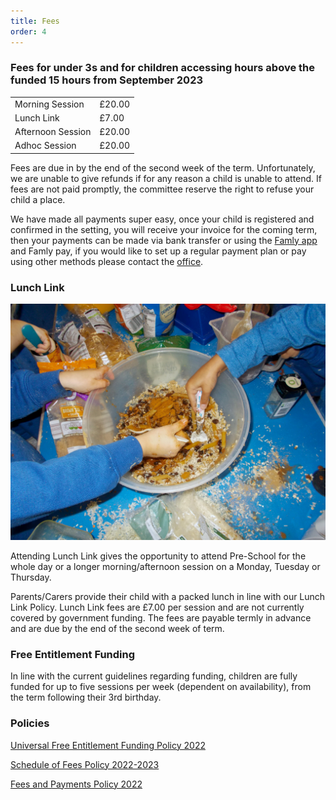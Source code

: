 ```yaml
---
title: Fees
order: 4
---
```


### Fees for under 3s and for children accessing hours above the funded 15 hours from September 2023

|                   |        |
| ----------------- | ------ |
| Morning Session   | £20.00 |
| Lunch Link        | £7.00  |
| Afternoon Session | £20.00 |
| Adhoc Session     | £20.00 |

Fees are due in by the end of the second week of the term. Unfortunately, we are unable to give refunds if for any reason a child is unable to attend. If fees are not paid promptly, the committee reserve the right to refuse your child a place.

We have made all payments super easy, once your child is registered and confirmed in the setting, you will receive your invoice for the coming term, then your payments can be made via bank transfer or using the [Famly app](https://www.famly.co/software/download) and Famly pay, if you would like to set up a regular payment plan or pay using other methods please contact the [office](mailto:office@southwatervillagepreschool.org).

### Lunch Link

![children activity](../../images/086.jpg)

Attending Lunch Link gives the opportunity to attend Pre-School for the whole day or a longer morning/afternoon session on a Monday, Tuesday or Thursday.

Parents/Carers provide their child with a packed lunch in line with our Lunch Link Policy. Lunch Link fees are £7.00 per session and are not currently covered by government funding. The fees are payable termly in advance and are due by the end of the second week of term.

### Free Entitlement Funding

In line with the current guidelines regarding funding, children are fully funded for up to five sessions per week (dependent on availability), from the term following their 3rd birthday.

### Policies

[Universal Free Entitlement Funding Policy 2022](/universal_free_entitlement_2022.pdf)

[Schedule of Fees Policy 2022-2023](/schedule_of_fees_2022-2023.pdf)

[Fees and Payments Policy 2022](/fees_and_payments_policy_2022.pdf)
